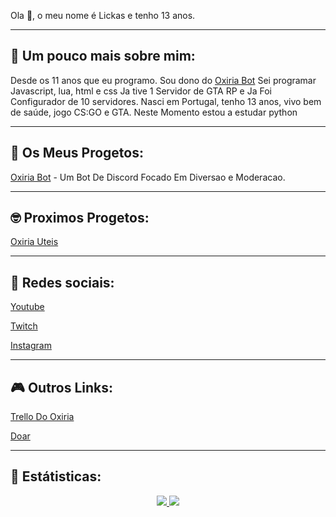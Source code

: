 Ola 👋, o meu nome é Lickas e tenho 13 anos.

-------------------------------------
## 👦 Um pouco mais sobre mim:

Desde os 11 anos que eu programo.
Sou dono do [Oxiria Bot](https://discord.gg/h4PQ9mV)
Sei programar Javascript, lua, html e css
Ja tive 1 Servidor de GTA RP e Ja Foi Configurador de 10 servidores.
Nasci em Portugal, tenho 13 anos, vivo bem de saúde, jogo CS:GO e GTA.
Neste Momento estou a estudar python

-------------------------------------
## 📁 Os Meus Progetos:

[Oxiria Bot](https://discord.gg/h4PQ9mV) - Um Bot De Discord Focado Em Diversao e Moderacao.

-------------------------------------
## 🤓 Proximos Progetos:
[Oxiria Uteis]()

-------------------------------------
## 📱 Redes sociais:

[Youtube](https://youtube.com/c/Lickasツ)

[Twitch](https://twitch.tv/lickasss)

[Instagram](https://www.instagram.com/lickas_/)

-------------------------------------
## 🎮 Outros Links:

[Trello Do Oxiria](https://trello.com/b/KoiGb7CM/oxiria-afazeres)

[Doar](https://www.paypal.com/paypalme/lickas69)

-------------------------------------
## 🧰 Estátisticas:

<p align = "center">
  <a href="https://github.com/lickas/">
    <img src = "https://github-readme-stats.vercel.app/api?username=lickas&show_icons=true&theme=react&amp">
    <img src = "https://github-readme-stats.vercel.app/api/top-langs/?username=lickas&layout=demo&theme=react&amp">
  </a>
</p>

